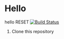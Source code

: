 # Hello
hello RESET
[![Build Status](https://travis-ci.org/androlekss/Hello.svg?branch=master)](https://travis-ci.org/androlekss/Hello)

1. Clone this repository